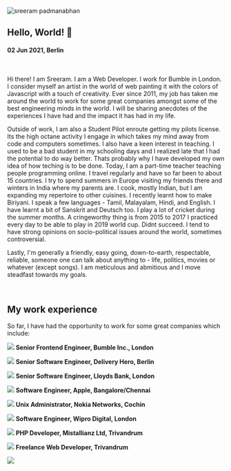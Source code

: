 <img class="img--full-width img--left img--grow" loading="lazy" src="/img/blog/sreeram.jpg" alt="sreeram padmanabhan" title="sreeram padmanabhan" />

## Hello, World! 👋

#### 02 Jun 2021, Berlin

<br />

Hi there! I am Sreeram. I am a Web Developer. I work for Bumble in London. I
consider myself an artist in the world of web painting it with the colors of
Javascript with a touch of creativity. Ever since 2011, my job has taken me
around the world to work for some great companies amongst some of the best
engineering minds in the world. I will be sharing anecdotes of the experiences I
have had and the impact it has had in my life.

Outside of work, I am also a Student Pilot enroute getting my pilots license.
Its the high octane activity I engage in which takes my mind away from code and
computers sometimes. I also have a keen interest in teaching. I used to be a bad
student in my schooling days and I realized late that I had the potential to do
way better. Thats probably why I have developed my own idea of how teching is to
be done. Today, I am a part-time teacher teaching people programming online. I
travel regularly and have so far been to about 15 countries. I try to spend
summers in Europe visiting my friends there and winters in India where my
parents are. I cook, mostly Indian, but I am expanding my repertoire to other
cuisines. I recently learnt how to make Biriyani. I speak a few languages -
Tamil, Malayalam, Hindi, and English. I have learnt a bit of Sanskrit and
Deutsch too. I play a lot of cricket during the summer months. A cringeworthy
thing is from 2015 to 2017 I practiced every day to be able to play in 2019
world cup. Didnt succeed. I tend to have strong opinions on socio-political
issues around the world, sometimes controversial.

Lastly, I'm generally a friendly, easy going, down-to-earth, respectable,
reliable, someone one can talk about anything to - life, politics, movies or
whatever (except songs). I am meticulous and abmitious and I move steadfast
towards my goals.

<br />

## My work experience

So far, I have had the opportunity to work for some great companies which
include:

<div class='experience'>

<img src='/img/blog/bumble.ico' /> **Senior Frontend Engineer, Bumble Inc.,
London**

<img src='/img/blog/dh.ico' /> **Senior Software Engineer, Delivery Hero,
Berlin**

<img src='/img/blog/lloyds.ico' /> **Senior Software Engineer, Lloyds Bank,
London**

<img src='/img/blog/apple.ico' /> **Software Engineer, Apple,
Bangalore/Chennai**

<img src='/img/blog/nokia.ico' /> **Unix Administrator, Nokia Networks, Cochin**

<img src='/img/blog/wd.png' /> **Software Engineer, Wipro Digital, London**

<img src='/img/blog/mistallianz.jpeg' /> **PHP Developer, Mistallianz Ltd,
Trivandrum**

<img src='/img/blog/bumble.ico' /> **Freelance Web Developer, Trivandrum**

</div>

![](https://github-readme-stats.vercel.app/api?username=sreeramofficial&show_icons=true&count_private=true)

